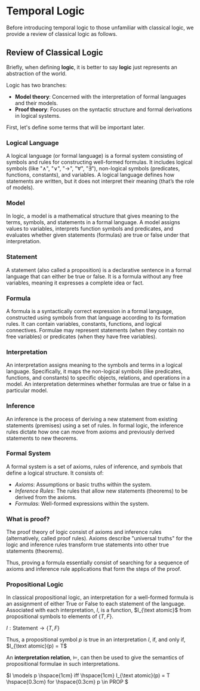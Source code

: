 # Temporal Logic

Before introducing temporal logic to those unfamiliar with classical logic, we provide a review of classical logic as follows.

## Review of Classical Logic
Briefly, when defining __logic__, it is better to say __logic__ just represents an abstraction of the world.

Logic has two branches:
* __Model theory__: Concerned with the interpretation of formal languages and their models.
* __Proof theory__: Focuses on the syntactic structure and formal derivations in logical systems.


First, let's define some terms that will be important later.

### Logical Language
A logical language (or formal language) is a formal system consisting of symbols and rules for constructing well-formed formulas. It includes logical symbols (like "∧", "∨", "→", "∀", "∃"), non-logical symbols (predicates, functions, constants), and variables. A logical language defines how statements are written, but it does not interpret their meaning (that’s the role of models).

### Model
In logic, a model is a mathematical structure that gives meaning to the terms, symbols, and statements in a formal language. A model assigns values to variables, interprets function symbols and predicates, and evaluates whether given statements (formulas) are true or false under that interpretation.

### Statement
A statement (also called a proposition) is a declarative sentence in a formal language that can either be true or false. It is a formula without any free variables, meaning it expresses a complete idea or fact.

### Formula
A formula is a syntactically correct expression in a formal language, constructed using symbols from that language according to its formation rules. It can contain variables, constants, functions, and logical connectives. Formulae may represent statements (when they contain no free variables) or predicates (when they have free variables).

### Interpretation
An interpretation assigns meaning to the symbols and terms in a logical language. Specifically, it maps the non-logical symbols (like predicates, functions, and constants) to specific objects, relations, and operations in a model. An interpretation determines whether formulas are true or false in a particular model.

### Inference
An inference is the process of deriving a new statement from existing statements (premises) using a set of rules. In formal logic, the inference rules dictate how one can move from axioms and previously derived statements to new theorems.

### Formal System
A formal system is a set of axioms, rules of inference, and symbols that define a logical structure. It consists of:
* _Axioms_: Assumptions or basic truths within the system.
* _Inference Rules_: The rules that allow new statements (theorems) to be derived from the axioms.
* _Formulas_: Well-formed expressions within the system.



### What is proof?
The proof theory of logic consist of axioms and inference rules (alternatively, called proof rules). Axioms describe "universal truths" for the logic and inference rules transform true statements into other true statements (theorems).

Thus, proving a formula essentially consist of searching for a sequence of axioms and inference rule applications that form the steps of the proof.

### __Propositional Logic__
In classical propositional logic, an interpretation for a well-formed formula is an assignment of either True or False to each statement of the language. Associated with each interpretation, $I$, is a function, $I_{\text atomic}$ from propositional symbols to elements of $\{T, F\}$.

$I: \text{Statement} \rightarrow \{T, F\}$

Thus, a propositional symbol $p$ is true in an interpretation $I$, if, and only if, $I_{\text atomic}(p) = T$

An __interpretation relation__, $\models$, can then be used to give the semantics of propositional formulae in such interpretations.

$I \models p \hspace{1cm} iff \hspace{1cm} I_{\text atomic}(p) = T \hspace{0.3cm} for \hspace{0.3cm} p \in PROP $
